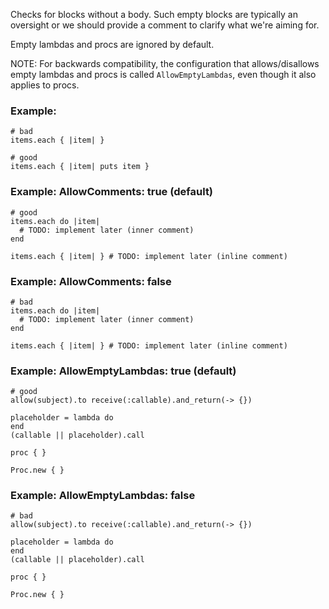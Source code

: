Checks for blocks without a body.
Such empty blocks are typically an oversight or we should provide a comment
to clarify what we're aiming for.

Empty lambdas and procs are ignored by default.

NOTE: For backwards compatibility, the configuration that allows/disallows
empty lambdas and procs is called `AllowEmptyLambdas`, even though it also
applies to procs.

### Example:
    # bad
    items.each { |item| }

    # good
    items.each { |item| puts item }

### Example: AllowComments: true (default)
    # good
    items.each do |item|
      # TODO: implement later (inner comment)
    end

    items.each { |item| } # TODO: implement later (inline comment)

### Example: AllowComments: false
    # bad
    items.each do |item|
      # TODO: implement later (inner comment)
    end

    items.each { |item| } # TODO: implement later (inline comment)

### Example: AllowEmptyLambdas: true (default)
    # good
    allow(subject).to receive(:callable).and_return(-> {})

    placeholder = lambda do
    end
    (callable || placeholder).call

    proc { }

    Proc.new { }

### Example: AllowEmptyLambdas: false
    # bad
    allow(subject).to receive(:callable).and_return(-> {})

    placeholder = lambda do
    end
    (callable || placeholder).call

    proc { }

    Proc.new { }
